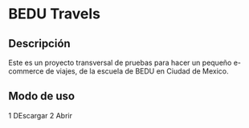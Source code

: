 # BEDU Travels

## Descripción

Este es un proyecto transversal de pruebas para hacer un pequeño e-commerce de viajes, de la escuela de BEDU en Ciudad de Mexico.

## Modo de uso

1 DEscargar
2 Abrir